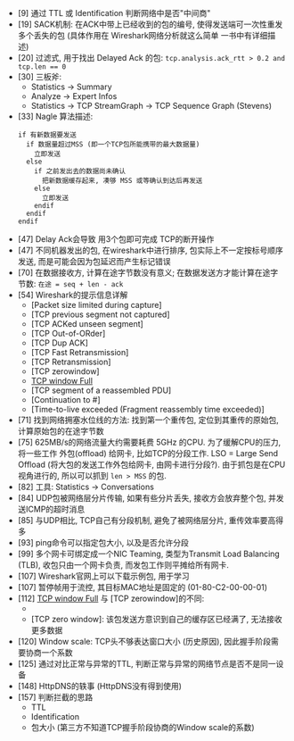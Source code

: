 - [9] 通过 TTL 或 Identification 判断网络中是否"中间商"
- [19] SACK机制: 在ACK中带上已经收到的包的编号, 使得发送端可一次性重发多个丢失的包 (具体作用在 Wireshark网络分析就这么简单 一书中有详细描述)
- [20] 过滤式, 用于找出 Delayed Ack 的包: `tcp.analysis.ack_rtt > 0.2 and tcp.len == 0`
- [30] 三板斧:
  - Statistics -> Summary
  - Analyze -> Expert Infos
  - Statistics -> TCP StreamGraph -> TCP Sequence Graph (Stevens)
- [33] Nagle 算法描述: 
  ```
  if 有新数据要发送
    if 数据量超过MSS (即一个TCP包所能携带的最大数据量)
      立即发送
    else
      if 之前发出去的数据尚未确认
        把新数据缓存起来, 凑够 MSS 或等确认到达后再发送
      else 
        立即发送
      endif
    endif
  endif
  ```
- [47] Delay Ack会导致 用3个包即可完成 TCP的断开操作
- [47] 不同机器发出的包, 在wireshark中进行排序, 包实际上不一定按标号顺序发送, 而是可能会因为包延迟而产生标记错误
- [70] 在数据接收方, 计算在途字节数没有意义; 在数据发送方才能计算在途字节数: `在途 = seq + len - ack`
- [54] Wireshark的提示信息详解
  - [Packet size limited during capture]
  - [TCP previous segment not captured]
  - [TCP ACKed unseen segment]
  - [TCP Out-of-ORder]
  - [TCP Dup ACK]
  - [TCP Fast Retransmission]
  - [TCP Retransmission]
  - [TCP zerowindow]
  - [TCP window Full]
  - [TCP segment of a reassembled PDU]
  - [Continuation to #]
  - [Time-to-live exceeded (Fragment reassembly time exceeded)]
- [71] 找到网络拥塞水位线的方法: 找到第一个重传包, 定位到其重传的原始包, 计算原始包的在途字节数
- [75] 625MB/s的网络流量大约需要耗费 5GHz 的CPU. 为了缓解CPU的压力, 将一些工作 外包(offload) 给网卡, 比如TCP的分段工作. LSO = Large Send Offload (将大包的发送工作外包给网卡, 由网卡进行分段?). 由于抓包是在CPU视角进行的, 所以可以抓到 `len > MSS` 的包.
- [82] 工具: Statistics -> Conversations
- [84] UDP包被网络层分片传输, 如果有些分片丢失, 接收方会放弃整个包, 并发送ICMP的超时消息
- [85] 与UDP相比, TCP自己有分段机制, 避免了被网络层分片, 重传效率要高得多
- [93] ping命令可以指定包大小, 以及是否允许分段
- [99] 多个网卡可绑定成一个NIC Teaming, 类型为Transmit Load Balancing (TLB), 收包只由一个网卡负责, 而发包工作则平摊给所有网卡.
- [107] Wireshark官网上可以下载示例包, 用于学习
- [107] 暂停帧用于流控, 其目标MAC地址是固定的 (01-80-C2-00-00-01)
- [112] [TCP window Full] 与 [TCP zerowindow]的不同: 
  - [TCP window Full]: 该包发送方意识到在途字节数已经达到的对方的接收窗欧酷大小
  - [TCP zero window]: 该包发送方意识到自己的缓存区已经满了, 无法接收更多数据
- [120] Window scale: TCP头不够表达窗口大小 (历史原因), 因此握手阶段需要协商一个系数
- [125] 通过对比正常与异常的TTL, 判断正常与异常的网络节点是否不是同一设备
- [148] HttpDNS的轶事 (HttpDNS没有得到使用)
- [157] 判断拦截的思路
  - TTL
  - Identification
  - 包大小 (第三方不知道TCP握手阶段协商的Window scale的系数)

